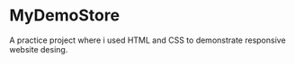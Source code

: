 # MyDemoStore
A practice project where i used HTML and CSS to demonstrate responsive website desing.
